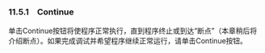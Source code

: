 ### 11.5.1　Continue

单击Continue按钮将使程序正常执行，直到程序终止或到达“断点”（本章稍后将介绍断点）。如果完成调试并希望程序继续正常运行，请单击Continue按钮。

